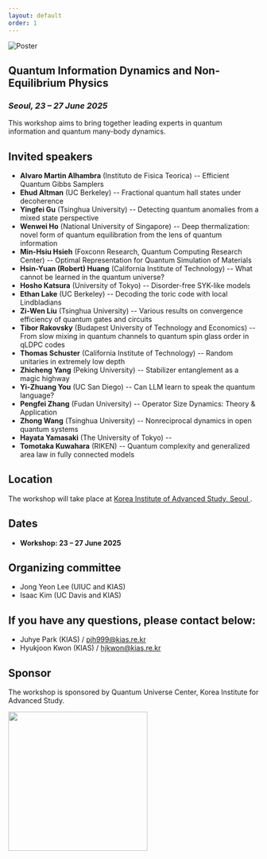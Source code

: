 ```yaml
---
layout: default
order: 1
---
```


<!--![Jeju](/Jeju_resize.jpg)--> 
![Poster](/Poster_2025.jpg)

## Quantum Information Dynamics and Non-Equilibrium Physics
<h3 class="lessspace"><em>Seoul, 23 &ndash; 27 June 2025</em></h3>

This workshop aims to bring together leading experts in quantum information and quantum many-body dynamics.

## Invited speakers
* **Alvaro Martin Alhambra** (Instituto de Fisica Teorica) -- Efficient Quantum Gibbs Samplers
* **Ehud Altman** (UC Berkeley) -- Fractional quantum hall states under decoherence
* **Yingfei Gu** (Tsinghua University) -- Detecting quantum anomalies from a mixed state perspective
* **Wenwei Ho** (National University of Singapore) -- Deep thermalization: novel form of quantum equilibration from the lens of quantum information
* **Min-Hsiu Hsieh** (Foxconn Research, Quantum Computing Research Center) -- Optimal Representation for Quantum Simulation of Materials
* **Hsin-Yuan (Robert) Huang** (California Institute of Technology) -- What cannot be learned in the quantum universe?
* **Hosho Katsura** (University of Tokyo) -- Disorder-free SYK-like models
* **Ethan Lake** (UC Berkeley) -- Decoding the toric code with local Lindbladians
* **Zi-Wen Liu** (Tsinghua University) -- Various results on convergence efficiency of quantum gates and circuits
* **Tibor Rakovsky** (Budapest University of Technology and Economics) -- From slow mixing in quantum channels to quantum spin glass order in qLDPC codes
* **Thomas Schuster** (California Institute of Technology) -- Random unitaries in extremely low depth
* **Zhicheng Yang** (Peking University) -- Stabilizer entanglement as a magic highway
* **Yi-Zhuang You** (UC San Diego) -- Can LLM learn to speak the quantum language?
* **Pengfei Zhang** (Fudan University) -- Operator Size Dynamics: Theory & Application
* **Zhong Wang** (Tsinghua University) -- Nonreciprocal dynamics in open quantum systems
* **Hayata Yamasaki** (The University of Tokyo) -- 
* **Tomotaka Kuwahara** (RIKEN) -- Quantum complexity and generalized area law in fully connected models

## Location

The workshop will take place at <a href="https://kias.re.kr/kias/main/main.do">Korea Institute of Advanced Study, Seoul </a>.

## Dates

* **Workshop: 23 &ndash; 27 June 2025**

## Organizing committee
* Jong Yeon Lee (UIUC and KIAS)
* Isaac Kim (UC Davis and KIAS)

## If you have any questions, please contact below:
* Juhye Park (KIAS)  /  <a href="mailto:pjh999@kias.re.kr">pjh999@kias.re.kr</a> 
* Hyukjoon Kwon (KIAS)  /  <a href="mailto:hjkwon@kias.re.kr">hjkwon@kias.re.kr</a> 

## Sponsor
The workshop is sponsored by Quantum Universe Center, Korea Institute for Advanced Study.

<a href="https://kias.re.kr"> <img src="kias-wordmask.png" width="280"/> </a>  
